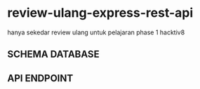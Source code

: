 # review-ulang-express-rest-api
hanya sekedar review ulang untuk pelajaran phase 1 hacktiv8

## SCHEMA DATABASE
## API ENDPOINT
